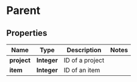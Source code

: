 
# Parent

## Properties
Name | Type | Description | Notes
------------ | ------------- | ------------- | -------------
**project** | **Integer** | ID of a project | 
**item** | **Integer** | ID of an item | 



